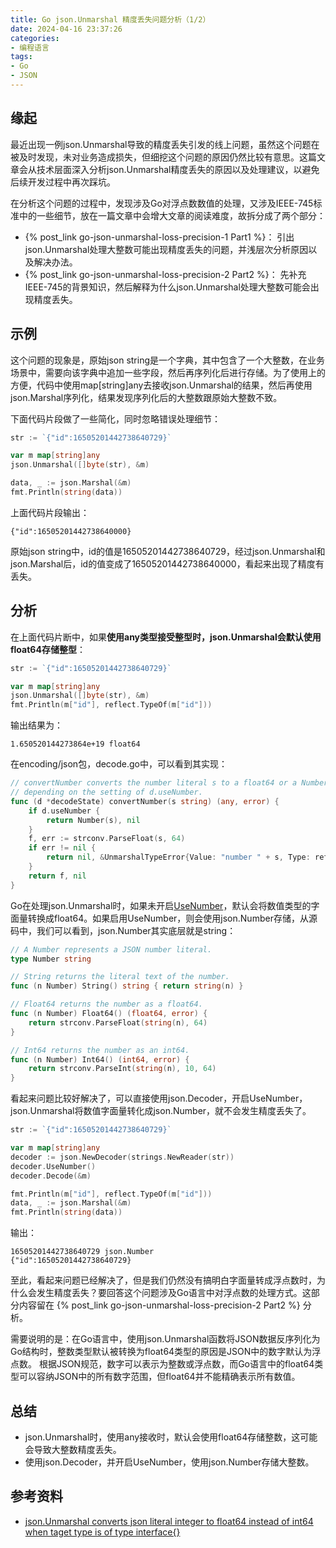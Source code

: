 ```yaml
---
title: Go json.Unmarshal 精度丢失问题分析（1/2）
date: 2024-04-16 23:37:26
categories:
- 编程语言
tags:
- Go
- JSON
---
```


## 缘起

最近出现一例json.Unmarshal导致的精度丢失引发的线上问题，虽然这个问题在被及时发现，未对业务造成损失，但细挖这个问题的原因仍然比较有意思。这篇文章会从技术层面深入分析json.Unmarshal精度丢失的原因以及处理建议，以避免后续开发过程中再次踩坑。

在分析这个问题的过程中，发现涉及Go对浮点数数值的处理，又涉及IEEE-745标准中的一些细节，放在一篇文章中会增大文章的阅读难度，故拆分成了两个部分：

- {% post_link go-json-unmarshal-loss-precision-1 Part1 %}： 引出json.Unmarshal处理大整数可能出现精度丢失的问题，并浅层次分析原因以及解决办法。
- {% post_link go-json-unmarshal-loss-precision-2 Part2 %}： 先补充IEEE-745的背景知识，然后解释为什么json.Unmarshal处理大整数可能会出现精度丢失。

## 示例

这个问题的现象是，原始json string是一个字典，其中包含了一个大整数，在业务场景中，需要向该字典中追加一些字段，然后再序列化后进行存储。为了使用上的方便，代码中使用map[string]any去接收json.Unmarshal的结果，然后再使用json.Marshal序列化，结果发现序列化后的大整数跟原始大整数不致。

下面代码片段做了一些简化，同时忽略错误处理细节：

```Go
str := `{"id":16505201442738640729}`

var m map[string]any
json.Unmarshal([]byte(str), &m)

data, _ := json.Marshal(&m)
fmt.Println(string(data))
```

上面代码片段输出：

```shell
{"id":16505201442738640000}
```

原始json string中，id的值是16505201442738640729，经过json.Unmarshal和json.Marshal后，id的值变成了16505201442738640000，看起来出现了精度有丢失。

<!--more-->

## 分析

在上面代码片断中，如果**使用any类型接受整型时，json.Unmarshal会默认使用float64存储整型**：

```Go
str := `{"id":16505201442738640729}`

var m map[string]any
json.Unmarshal([]byte(str), &m)
fmt.Println(m["id"], reflect.TypeOf(m["id"]))
```

输出结果为：

```shell
1.650520144273864e+19 float64
```

在encoding/json包，decode.go中，可以看到其实现：

```Go
// convertNumber converts the number literal s to a float64 or a Number
// depending on the setting of d.useNumber.
func (d *decodeState) convertNumber(s string) (any, error) {
    if d.useNumber {
        return Number(s), nil
    }
    f, err := strconv.ParseFloat(s, 64)
    if err != nil {
        return nil, &UnmarshalTypeError{Value: "number " + s, Type: reflect.TypeOf(0.0), Offset: int64(d.off)}
    }
    return f, nil
}
```

Go在处理json.Unmarshal时，如果未开启[UseNumber](https://pkg.go.dev/encoding/json#Decoder.UseNumber)，默认会将数值类型的字面量转换成float64。如果启用UseNumber，则会使用json.Number存储，从源码中，我们可以看到，json.Number其实底层就是string：

```Go
// A Number represents a JSON number literal.
type Number string

// String returns the literal text of the number.
func (n Number) String() string { return string(n) }

// Float64 returns the number as a float64.
func (n Number) Float64() (float64, error) {
    return strconv.ParseFloat(string(n), 64)
}

// Int64 returns the number as an int64.
func (n Number) Int64() (int64, error) {
    return strconv.ParseInt(string(n), 10, 64)
}
```

看起来问题比较好解决了，可以直接使用json.Decoder，开启UseNumber，json.Unmarshal将数值字面量转化成json.Number，就不会发生精度丢失了。

```Go
str := `{"id":16505201442738640729}`

var m map[string]any
decoder := json.NewDecoder(strings.NewReader(str))
decoder.UseNumber()
decoder.Decode(&m)

fmt.Println(m["id"], reflect.TypeOf(m["id"]))
data, _ := json.Marshal(&m)
fmt.Println(string(data))
```

输出：

```shell
16505201442738640729 json.Number
{"id":16505201442738640729}
```

至此，看起来问题已经解决了，但是我们仍然没有搞明白字面量转成浮点数时，为什么会发生精度丢失？要回答这个问题涉及Go语言中对浮点数的处理方式。这部分内容留在 {% post_link go-json-unmarshal-loss-precision-2 Part2 %} 分析。

需要说明的是：在Go语言中，使用json.Unmarshal函数将JSON数据反序列化为Go结构时，整数类型默认被转换为float64类型的原因是JSON中的数字默认为浮点数。 根据JSON规范，数字可以表示为整数或浮点数，而Go语言中的float64类型可以容纳JSON中的所有数字范围，但float64并不能精确表示所有数值。

## 总结

- json.Unmarshal时，使用any接收时，默认会使用float64存储整数，这可能会导致大整数精度丢失。
- 使用json.Decoder，并开启UseNumber，使用json.Number存储大整数。

## 参考资料

- [json.Unmarshal converts json literal integer to float64 instead of int64 when taget type is of type interface{}](https://github.com/square/go-jose/issues/351)
